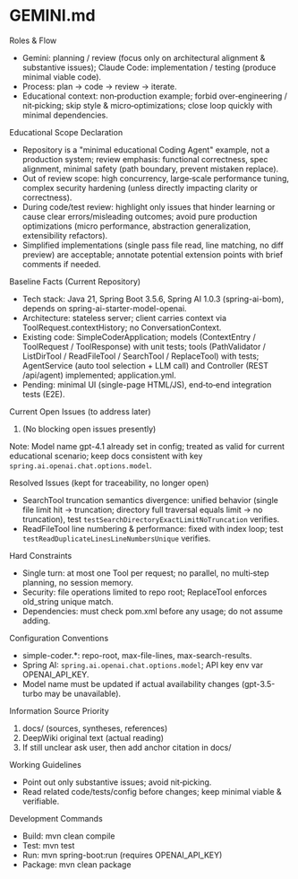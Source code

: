 # GEMINI.md

Roles & Flow
- Gemini: planning / review (focus only on architectural alignment & substantive issues); Claude Code: implementation / testing (produce minimal viable code).
- Process: plan → code → review → iterate.
- Educational context: non‑production example; forbid over‑engineering / nit‑picking; skip style & micro‑optimizations; close loop quickly with minimal dependencies.

Educational Scope Declaration
- Repository is a "minimal educational Coding Agent" example, not a production system; review emphasis: functional correctness, spec alignment, minimal safety (path boundary, prevent mistaken replace).
- Out of review scope: high concurrency, large‑scale performance tuning, complex security hardening (unless directly impacting clarity or correctness).
- During code/test review: highlight only issues that hinder learning or cause clear errors/misleading outcomes; avoid pure production optimizations (micro performance, abstraction generalization, extensibility refactors).
- Simplified implementations (single pass file read, line matching, no diff preview) are acceptable; annotate potential extension points with brief comments if needed.

Baseline Facts (Current Repository)
- Tech stack: Java 21, Spring Boot 3.5.6, Spring AI 1.0.3 (spring-ai-bom), depends on spring-ai-starter-model-openai.
- Architecture: stateless server; client carries context via ToolRequest.contextHistory; no ConversationContext.
- Existing code: SimpleCoderApplication; models (ContextEntry / ToolRequest / ToolResponse) with unit tests; tools (PathValidator / ListDirTool / ReadFileTool / SearchTool / ReplaceTool) with tests; AgentService (auto tool selection + LLM call) and Controller (REST /api/agent) implemented; application.yml.
- Pending: minimal UI (single-page HTML/JS), end‑to‑end integration tests (E2E).

Current Open Issues (to address later)
1. (No blocking open issues presently)

Note: Model name gpt-4.1 already set in config; treated as valid for current educational scenario; keep docs consistent with key `spring.ai.openai.chat.options.model`.

Resolved Issues (kept for traceability, no longer open)
- SearchTool truncation semantics divergence: unified behavior (single file limit hit → truncation; directory full traversal equals limit → no truncation), test `testSearchDirectoryExactLimitNoTruncation` verifies.
- ReadFileTool line numbering & performance: fixed with index loop; test `testReadDuplicateLinesLineNumbersUnique` verifies.

Hard Constraints
- Single turn: at most one Tool per request; no parallel, no multi‑step planning, no session memory.
- Security: file operations limited to repo root; ReplaceTool enforces old_string unique match.
- Dependencies: must check pom.xml before any usage; do not assume adding.

Configuration Conventions
- simple-coder.*: repo-root, max-file-lines, max-search-results.
- Spring AI: `spring.ai.openai.chat.options.model`; API key env var OPENAI_API_KEY.
- Model name must be updated if actual availability changes (gpt-3.5-turbo may be unavailable).

Information Source Priority
1) docs/ (sources, syntheses, references)
2) DeepWiki original text (actual reading)
3) If still unclear ask user, then add anchor citation in docs/

Working Guidelines
- Point out only substantive issues; avoid nit‑picking.
- Read related code/tests/config before changes; keep minimal viable & verifiable.

Development Commands
- Build: mvn clean compile
- Test: mvn test
- Run: mvn spring-boot:run (requires OPENAI_API_KEY)
- Package: mvn clean package
